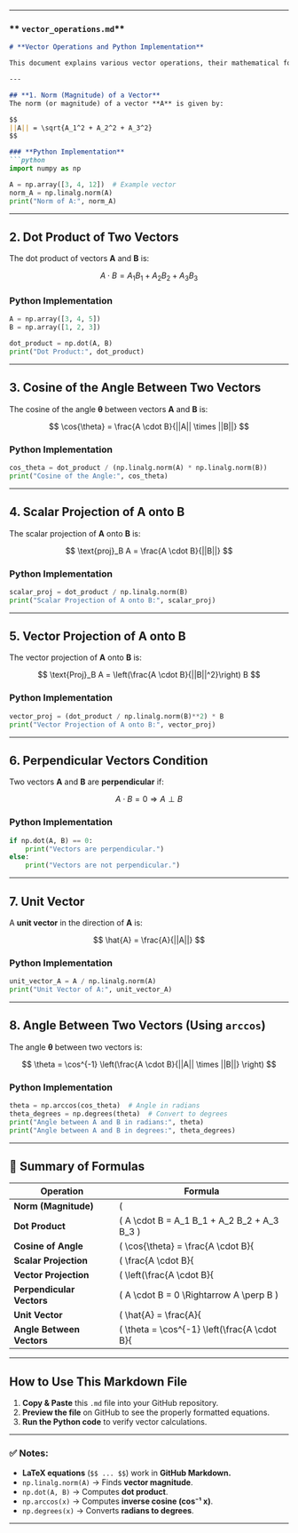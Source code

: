 
---

### ** `vector_operations.md`**
```md
# **Vector Operations and Python Implementation**

This document explains various vector operations, their mathematical formulas, and how to implement them in Python using NumPy.

---

## **1. Norm (Magnitude) of a Vector**  
The norm (or magnitude) of a vector **A** is given by:

$$
||A|| = \sqrt{A_1^2 + A_2^2 + A_3^2}
$$

### **Python Implementation**
```python
import numpy as np

A = np.array([3, 4, 12])  # Example vector
norm_A = np.linalg.norm(A)
print("Norm of A:", norm_A)
```

---

## **2. Dot Product of Two Vectors**  
The dot product of vectors **A** and **B** is:

$$
A \cdot B = A_1 B_1 + A_2 B_2 + A_3 B_3
$$

### **Python Implementation**
```python
A = np.array([3, 4, 5])
B = np.array([1, 2, 3])

dot_product = np.dot(A, B)
print("Dot Product:", dot_product)
```

---

## **3. Cosine of the Angle Between Two Vectors**  
The cosine of the angle **θ** between vectors **A** and **B** is:

$$
\cos{\theta} = \frac{A \cdot B}{||A|| \times ||B||}
$$

### **Python Implementation**
```python
cos_theta = dot_product / (np.linalg.norm(A) * np.linalg.norm(B))
print("Cosine of the Angle:", cos_theta)
```

---

## **4. Scalar Projection of A onto B**  
The scalar projection of **A** onto **B** is:

$$
\text{proj}_B A = \frac{A \cdot B}{||B||}
$$

### **Python Implementation**
```python
scalar_proj = dot_product / np.linalg.norm(B)
print("Scalar Projection of A onto B:", scalar_proj)
```

---

## **5. Vector Projection of A onto B**  
The vector projection of **A** onto **B** is:

$$
\text{Proj}_B A = \left(\frac{A \cdot B}{||B||^2}\right) B
$$

### **Python Implementation**
```python
vector_proj = (dot_product / np.linalg.norm(B)**2) * B
print("Vector Projection of A onto B:", vector_proj)
```

---

## **6. Perpendicular Vectors Condition**  
Two vectors **A** and **B** are **perpendicular** if:

$$
A \cdot B = 0 \Rightarrow A \perp B
$$

### **Python Implementation**
```python
if np.dot(A, B) == 0:
    print("Vectors are perpendicular.")
else:
    print("Vectors are not perpendicular.")
```

---

## **7. Unit Vector**  
A **unit vector** in the direction of **A** is:

$$
\hat{A} = \frac{A}{||A||}
$$

### **Python Implementation**
```python
unit_vector_A = A / np.linalg.norm(A)
print("Unit Vector of A:", unit_vector_A)
```

---

## **8. Angle Between Two Vectors (Using `arccos`)**  
The angle **θ** between two vectors is:

$$
\theta = \cos^{-1} \left(\frac{A \cdot B}{||A|| \times ||B||} \right)
$$

### **Python Implementation**
```python
theta = np.arccos(cos_theta)  # Angle in radians
theta_degrees = np.degrees(theta)  # Convert to degrees
print("Angle between A and B in radians:", theta)
print("Angle between A and B in degrees:", theta_degrees)
```

---

## **📝 Summary of Formulas**
| Operation | Formula |
|-----------|---------|
| **Norm (Magnitude)** | \( ||A|| = \sqrt{A_1^2 + A_2^2 + A_3^2} \) |
| **Dot Product** | \( A \cdot B = A_1 B_1 + A_2 B_2 + A_3 B_3 \) |
| **Cosine of Angle** | \( \cos{\theta} = \frac{A \cdot B}{||A|| \times ||B||} \) |
| **Scalar Projection** | \( \frac{A \cdot B}{||B||} \) |
| **Vector Projection** | \( \left(\frac{A \cdot B}{||B||^2}\right) B \) |
| **Perpendicular Vectors** | \( A \cdot B = 0 \Rightarrow A \perp B \) |
| **Unit Vector** | \( \hat{A} = \frac{A}{||A||} \) |
| **Angle Between Vectors** | \( \theta = \cos^{-1} \left(\frac{A \cdot B}{||A|| \times ||B||} \right) \) |

---

## **How to Use This Markdown File**
1. **Copy & Paste** this `.md` file into your GitHub repository.
2. **Preview the file** on GitHub to see the properly formatted equations.
3. **Run the Python code** to verify vector calculations.

---

### ✅ **Notes:**
- **LaTeX equations** (`$$ ... $$`) work in **GitHub Markdown.**
- `np.linalg.norm(A)` → Finds **vector magnitude**.
- `np.dot(A, B)` → Computes **dot product**.
- `np.arccos(x)` → Computes **inverse cosine (cos⁻¹ x)**.
- `np.degrees(x)` → Converts **radians to degrees**.

---


